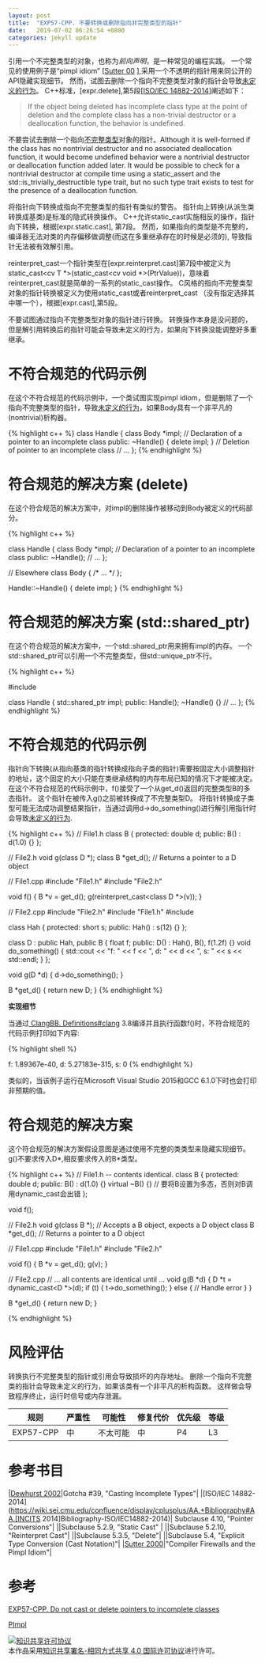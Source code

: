 ```yaml
---
layout: post
title:  "EXP57-CPP. 不要转换或删除指向非完整类型的指针"
date:   2019-07-02 06:26:54 +0800
categories: jekyll update
---
```


引用一个不完整类型的对象，也称为*前向声明*，是一种常见的编程实践。
一个常见的使用例子是“pimpl idiom” [[Sutter 00](https://wiki.sei.cmu.edu/confluence/display/cplusplus/AA.+Bibliography#AA.Bibliography-Sutter00) ],采用一个不透明的指针用来同公开的API隐藏实现细节。
然而，试图去删除一个指向不完整类型对象的指针会导致[未定义的行为](https://wiki.sei.cmu.edu/confluence/display/cplusplus/BB.+Definitions#BB.Definitions-undefinedbehavior)。
C++标准，[expr.delete],第5段[[ISO/IEC 14882-2014](https://wiki.sei.cmu.edu/confluence/display/cplusplus/AA.+Bibliography#AA.Bibliography-ISO/IEC14882-2014)]阐述如下：

> If the object being deleted has incomplete class type at the point of deletion and the complete class has a non-trivial destructor or a deallocation function, the behavior is undefined.

不要尝试去删除一个指向[不完整类型](https://wiki.sei.cmu.edu/confluence/display/cplusplus/BB.+Definitions#BB.Definitions-incompletetype)对象的指针。Although it is well-formed if the class has no nontrivial destructor and no associated deallocation function, it would become undefined behavior were a nontrivial destructor or deallocation function added later. It would be possible to check for a nontrivial destructor at compile time using a static_assert and the std::is_trivially_destructible type trait, but no such type trait exists to test for the presence of a deallocation function.

将指针向下转换成指向不完整类型的指针有类似的警告。
指针向上转换(从派生类转换成基类)是标准的隐式转换操作。
C++允许static_cast实施相反的操作，指针向下转换，根据[expr.static.cast], 第7段。
然而，如果指向的类型是不完整的，编译器无法对类的内存偏移做调整(而这在多重继承存在的时候是必须的), 导致指针无法被有效解引用。

reinterpret_cast一个指针类型在[expr.reinterpret.cast]第7段中被定义为static_cast<cv T *>(static_cast<cv void *>(PtrValue))，意味着reinterpret_cast就是简单的一系列的static_cast操作。
C风格的指向不完整类型对象的指针转换被定义为使用static_cast或者reinterpret_cast （没有指定选择其中哪一个），根据[expr.cast],第5段。

不要试图通过指向不完整类型对象的指针进行转换。
转换操作本身是没问题的，但是解引用转换后的指针可能会导致未定义的行为，如果向下转换没能调整好多重继承。

# 不符合规范的代码示例

在这个不符合规范的代码示例中，一个类试图实现pimpl idiom，但是删除了一个指向不完整类型的指针，导致[未定义的行为](https://wiki.sei.cmu.edu/confluence/display/cplusplus/BB.+Definitions#BB.Definitions-undefinedbehavior)，如果Body具有一个非平凡的(nontrivial)析构器。

{% highlight c++ %}
class Handle {
  class Body *impl;  // Declaration of a pointer to an incomplete class
public:
  ~Handle() { delete impl; } // Deletion of pointer to an incomplete class
  // ...
};
{% endhighlight %}


# 符合规范的解决方案 (delete)

在这个符合规范的解决方案中，对impl的删除操作被移动到Body被定义的代码部分。

{% highlight c++ %}

class Handle {
  class Body *impl;  // Declaration of a pointer to an incomplete class
public:
  ~Handle();
  // ...
};
 
// Elsewhere
class Body { /* ... */ };
  
Handle::~Handle() {
  delete impl;
}
{% endhighlight %}



# 符合规范的解决方案 (std::shared_ptr)

在这个符合规范的解决方案中，一个std::shared_ptr用来拥有impl的内存。
一个std::shared_ptr可以引用一个不完整类型，但std::unique_ptr不行。

{% highlight c++ %}

#include <memory>
  
class Handle {
  std::shared_ptr<class Body> impl;
  public:
    Handle();
    ~Handle() {}
    // ...
};
{% endhighlight %}


# 不符合规范的代码示例

指针向下转换(从指向基类的指针转换成指向子类的指针)需要按固定大小调整指针的地址，这个固定的大小只能在类继承结构的内存布局已知的情况下才能被决定。
在这个不符合规范的代码示例中，f()接受了一个从get_d()返回的完整类型B的多态指针。
这个指针在被传入g()之前被转换成了不完整类型D。
将指针转换成子类型可能无法成功调整结果指针，当通过调用d->do_something()进行解引用指针时会导致[未定义的行为](https://wiki.sei.cmu.edu/confluence/display/cplusplus/BB.+Definitions#BB.Definitions-undefinedbehavior).

{% highlight c++ %}
// File1.h
class B {
protected:
  double d;
public:
  B() : d(1.0) {}
};
  
// File2.h
void g(class D *);
class B *get_d(); // Returns a pointer to a D object
 
// File1.cpp
#include "File1.h"
#include "File2.h"
 
void f() {
  B *v = get_d();
  g(reinterpret_cast<class D *>(v));
}
  
// File2.cpp
#include "File2.h"
#include "File1.h"
#include <iostream>
 
class Hah {
protected:
  short s;
public:
  Hah() : s(12) {}
};
 
class D : public Hah, public B {
  float f;
public:
  D() : Hah(), B(), f(1.2f) {}
  void do_something() { std::cout << "f: " << f << ", d: " << d << ", s: " << s << std::endl; }
};
 
void g(D *d) {
  d->do_something();
}
 
B *get_d() {
  return new D;
}
{% endhighlight %}


**实现细节**

当通过[ ClangBB. Definitions#clang](https://wiki.sei.cmu.edu/confluence/display/cplusplus/BB.+Definitions#BB.Definitions-clang) 3.8编译并且执行函数f()时，不符合规范的代码示例打印如下内容:

{% highlight shell %}

f: 1.89367e-40, d: 5.27183e-315, s: 0
{% endhighlight %}

类似的，当该例子运行在Microsoft Visual Studio 2015和GCC 6.1.0下时也会打印非预期的值。

# 符合规范的解决方案

这个符合规范的解决方案假设意图是通过使用不完整的类类型来隐藏实现细节。
g()不要求传入D\*,相反要求传入的B*类型。

{% highlight c++ %}
// File1.h -- contents identical.
class B {
protected:
  double d;
public:
  B() : d(1.0) {}
  virtual ~B() {} // 要将B设置为多态，否则对B调用dynamic_cast会出错
};

void f();

// File2.h
void g(class B *); // Accepts a B object, expects a D object
class B *get_d(); // Returns a pointer to a D object

// File1.cpp
#include "File1.h"
#include "File2.h"
 
void f() {
  B *v = get_d();
  g(v);
}
  
// File2.cpp
// ... all contents are identical until ...
void g(B *d) {
  D *t = dynamic_cast<D *>(d);
  if (t) {
    t->do_something();
  } else {
    // Handle error
  }
}
 
B *get_d() {
  return new D;
}

{% endhighlight %}

# 风险评估

转换执行不完整类型的指针或引用会导致损坏的内存地址。
删除一个指向不完整类的指针会导致未定义的行为，如果该类有一个非平凡的析构函数。
这样做会导致程序终止，运行时信号或内存泄漏。

|规则|严重性|可能性|修复代价|优先级|等级|
|--|--|--|--|--|--|
|EXP57-CPP|中|不太可能|中|P4|L3|

# 参考书目

|[Dewhurst 2002](https://wiki.sei.cmu.edu/confluence/display/cplusplus/AA.+Bibliography#AA.Bibliography-Dewhurst02)|Gotcha #39, "Casting Incomplete Types"|
|[ISO/IEC 14882-2014](https://wiki.sei.cmu.edu/confluence/display/cplusplus/AA.+Bibliography#AA.[INCITS 2014]Bibliography-ISO/IEC14882-2014)| Subclause 4.10, "Pointer Conversions"|
||Subclause 5.2.9, "Static Cast" |
||Subclause 5.2.10, "Reinterpret Cast"|
||Subclause 5.3.5, "Delete"|
||Subclause 5.4, "Explicit Type Conversion (Cast Notation)"|
|[Sutter 2000](https://wiki.sei.cmu.edu/confluence/display/cplusplus/AA.+Bibliography#AA.Bibliography-Sutter00)|"Compiler Firewalls and the Pimpl Idiom"|

# 参考

[EXP57-CPP. Do not cast or delete pointers to incomplete classes][1]

[PImpl][2]

[1]: https://wiki.sei.cmu.edu/confluence/display/cplusplus/EXP57-CPP.+Do+not+cast+or+delete+pointers+to+incomplete+classes

[2]: https://en.cppreference.com/w/cpp/language/pimpl

<a rel="license" href="http://creativecommons.org/licenses/by-sa/4.0/"><img alt="知识共享许可协议" style="border-width:0" src="https://i.creativecommons.org/l/by-sa/4.0/88x31.png" /></a><br />本作品采用<a rel="license" href="http://creativecommons.org/licenses/by-sa/4.0/">知识共享署名-相同方式共享 4.0 国际许可协议</a>进行许可。
